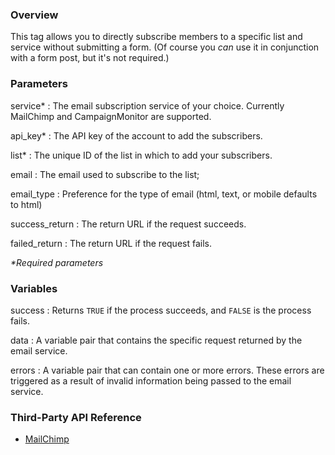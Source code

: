 ### Overview

This tag allows you to directly subscribe members to a specific list and service without submitting a form. (Of course you *can* use it in conjunction with a form post, but it's not required.)

### Parameters

service*
:	The email subscription service of your choice. Currently MailChimp and CampaignMonitor are supported.

api_key*
:	The API key of the account to add the subscribers.

list*
:	The unique ID of the list in which to add your subscribers.

email
:	The email used to subscribe to the list;

email_type
:	Preference for the type of email (html, text, or mobile defaults to html)

success_return
:	The return URL if the request succeeds.

failed_return
:	The return URL if the request fails.

_*Required parameters_


### Variables

success
:	Returns `TRUE` if the process succeeds, and `FALSE` is the process fails.

data
:	A variable pair that contains the specific request returned by the email service.

errors
:	A variable pair that can contain one or more errors. These errors are triggered as a result of invalid information being passed to the email service.


### Third-Party API Reference

- [MailChimp](http://apidocs.mailchimp.com/api/1.3/listsubscribe.func.php)